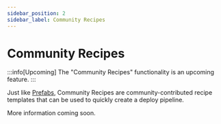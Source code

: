 ```yaml
---
sidebar_position: 2
sidebar_label: Community Recipes
---
```


# Community Recipes

:::info[Upcoming]
The "Community Recipes" functionality is an upcoming feature.
:::

Just like [Prefabs](/docs/recipes/prefabs.md), Community Recipes are community-contributed recipe templates that can be used to quickly create a deploy pipeline.

More information coming soon.
